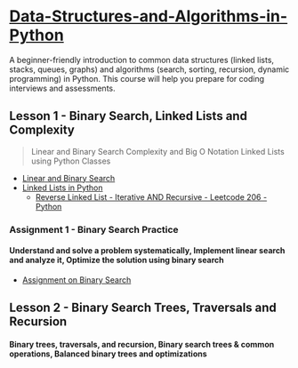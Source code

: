 # [Data-Structures-and-Algorithms-in-Python](https://jovian.ai/learn/data-structures-and-algorithms-in-python)
A beginner-friendly introduction to common data structures (linked lists, stacks, queues, graphs) and algorithms (search, sorting, recursion, dynamic programming) in Python. This course will help you prepare for coding interviews and assessments.

## Lesson 1 - Binary Search, Linked Lists and Complexity
> Linear and Binary Search
> Complexity and Big O Notation
> Linked Lists using Python Classes
- [Linear and Binary Search](https://github.com/chienhsiang-hung/Data-Structures-and-Algorithms-in-Python/blob/main/1%20-%20Binary%20Search%2C%20Linked%20Lists%20and%20Complexity/python-binary-search.ipynb)
- [Linked Lists in Python](https://github.com/chienhsiang-hung/Data-Structures-and-Algorithms-in-Python/blob/main/1%20-%20Binary%20Search%2C%20Linked%20Lists%20and%20Complexity/python-classes-and-linked-lists.ipynb)
  - [Reverse Linked List - Iterative AND Recursive - Leetcode 206 - Python](https://youtu.be/G0_I-ZF0S38)
### Assignment 1 - Binary Search Practice
#### Understand and solve a problem systematically, Implement linear search and analyze it, Optimize the solution using binary search
- [Assignment on Binary Search](https://github.com/chienhsiang-hung/Data-Structures-and-Algorithms-in-Python/blob/main/1%20-%20Binary%20Search%2C%20Linked%20Lists%20and%20Complexity/python-binary-search-assignment.ipynb)

## Lesson 2 - Binary Search Trees, Traversals and Recursion
#### Binary trees, traversals, and recursion, Binary search trees & common operations, Balanced binary trees and optimizations
